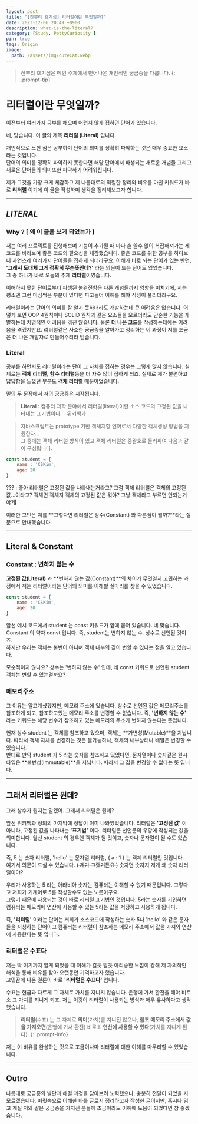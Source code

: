 ```yaml
---
layout: post
title: "[잔뿌리 호기심] 리터럴이란 무엇일까?"
date: 2023-12-06 20:49 +0900
description: what-is-the-literal?
category: [Study, PettyCuriosity ]
pin: true
tags: Origin
image:
  path: /assets/img/cuteCat.webp
---
```

<!-- ![DesktopView](/assets/img/cutyCat.webp){:width='320'} -->

> 잔뿌리 호기심은 메인 주제에서 뻗어나온 개인적인 궁금증을 다룹니다.
{: .prompt-tip}

# 리터럴이란 무엇일까?
이전부터 여러가지 공부를 해오며 어렵지 않게 접하던 단어가 있습니다.     

네, 맞습니다. 이 글의 제목 **리터럴 (Literal)** 입니다.

개인적으로 느낀 점은 공부하며 단어의 의미를 정확히 파악하는 것은 매우 중요한 요소라는 것입니다.     
단어의 의미를 정확히 파악하지 못한다면 해당 단어에서 파생되는 새로운 개념들 그리고 새로운 단어들의 의미또한 파악하기 어려워집니다.

제가 그것을 가장 크게 체감하고 제 나름대로의 적절한 정리와 비유를 마친 키워드가 바로 **리터럴** 이기에 이 글을 작성하며 생각을 정리해보고자 합니다.

---
## *LITERAL*
### Why ? [ 왜 이 글을 쓰게 되었는가 ]
저는 여러 프로젝트를 진행해보며 기능이 추가될 때 마다 손 쓸수 없이 복잡해져가는 제 코드를 바라보며 좋은 코드의 필요성을 체감했습니다. 좋은 코드를 위한 공부를 하다보니 자연스레 여러가지 단어들을 접하게 되더라구요. 이해가 바로 되는 단어가 있는 반면, **'그래서 도대체 그게 정확히 무슨뜻인데?'** 라는 의문이 드는 단어도 있었습니다.     
그 중 하나가 바로 오늘의 주제 **리터럴**이였습니다.

이해하지 못한 단어로부터 파생된 불완전함은 다른 개념들까지 영향을 미치기에, 저는 평소엔 그런 미심쩍은 부분이 있다면 파고들어 이해를 해야 직성이 풀리더라구요.     

리터럴이라는 단어의 의미를 잘 알지 못하더라도 개발하는데 큰 어려움은 없습니다. 어떻게 보면 OOP 4원칙이나 SOLID 원칙과 같은 요소들을 모르더라도 단순한 기능을 개발하는데 치명적인 어려움을 겪진 않습니다. 물론 **더 나은 코드**를 작성하는데에는 어려움을 겪겠지만요. 리터럴같은 사소한 궁금증을 알아가고 정리하는 이 과정이 저를 조금은 더 나은 개발자로 만들어주리라 믿습니다.          

### Literal
공부를 하면서도 리터럴이라는 단어 그 자체를 접하는 경우는 그렇게 많지 않습니다. 실제로는 **객체 리터럴**, **함수 리터럴**등을 더 자주 많이 접하게 되죠. 실제로 제가 불편하고 답답함을 느꼈던 부분도 **객체 리터럴** 때문이었습니다.    

밑의 두 문장에서 저의 궁금증은 시작됩니다.
> **Literal** : 컴퓨터 과학 분야에서 리터럴(literal)이란 소스 코드의 고정된 값을 나타내는 표기법이다. - 위키백과        

> 자바스크립트는 prototype 기반 객체지향 언어로서 다양한 객체생성 방법을 지원한다...  
> 그 중에는 객체 리터럴 방식이 있고 객체 리터럴은 중괄호로 둘러싸여 다음과 같이 구성됩니다.
```jsx
const student = {
    name : 'CSKim',
    age: 20
}
```

??? : 좋아 리터럴은 고정된 값을 나타내는거라고? 그럼 객체 리터럴은 객체의 고정된 값...이라고? 객체면 객체지 객체의 고정된 값은 뭐야? 그냥 객체라고 부르면 안되는거야?🧐

이러한 고민은 저를 **그렇다면 리터럴은 상수(Constant) 와 다른점이 뭘까?**라는 질문으로 안내했습니다.


---
## Literal & Constant
### Constant : 변하지 않는 수
**고정된 값(Literal)** 과 **변하지 않는 값(Constant)**의 차이가 무엇일지 고민하는 과정에서 저는 리터럴이라는 단어의 의미를 이해할 실마리를 찾을 수 있었습니다.
```jsx
const student = {
    name : 'CSKim',
    age: 20
}
```
앞선 예시 코드에서 student 는 const 키워드가 앞에 붙어 있습니다. 네 맞습니다. Constant 의 약자 const 입니다. 즉, student는 변하지 않는 수. 상수로 선언된 것이죠.       
하지만 우리는 객체는 불변이 아니며 객체 내부의 값이 변할 수 있다는 점을 알고 있습니다.

모순적이지 않나요? 상수는 '변하지 않는 수' 인데, 왜 const 키워드로 선언된 student 객체는 변할 수 있는걸까요?

### 메모리주소
그 이유는 알고계셨겠지만, 메모리 주소에 있습니다. 상수로 선언된 값은 메모리주소를 참조하게 되고, 참조하고있는 메모리 주소를 변경할 수 없습니다.
즉, **'변하지 않는 수'** 라는 키워드는 해당 변수가 참조하고 있는 메모리의 주소가 변하지 않는다는 뜻입니다.      

현재 상수 student 는 객체를 참조하고 있으며, 객체는 **가변성(Mutable)**을 지닙니다. 따라서 객체 자체를 변경하는 것은 불가능하나, 객체의 내부상태나 배열은 변경할 수 있습니다.       
반대로 만약 student 가 5 라는 숫자를 참조하고 있었다면, 문자열이나 숫자같은 원시타입은 **불변성(Immutable)**을 지닙니다. 따라서 그 값을 변경할 수 없다는 뜻 입니다.


---
## 그래서 리터럴은 뭔데?
그래 상수가 뭔지는 알겠어. 그래서 리터럴은 뭔데?        

앞선 위키백과 정의의 마지막에 정답이 이미 나와있었습니다. 리터럴은 **'고정된 값'** 이 아니라, 고정된 값을 나타내는 **'표기법'** 이다.
리터럴은 선언문의 우항에 작성되는 값을 의미합니다. 앞선 student 의 경우엔 객체가 될 것이고, 숫자나 문자열이 될 수도 있습니다.       

즉, 5 는 숫자 리터럴, 'hello' 는 문자열 리터럴, { a : 1 } 는 객체 리터럴인 것입니다.       
여기서 의문이 드실 수 있습니다. ~~( 제가 그랬거든요 )~~ 숫자면 숫자지 저게 왜 숫자 리터럴이야?

우리가 사용하는 5 라는 아라비아 숫자는 컴퓨터는 이해할 수 없기 때문입니다. 그렇다고 저희가 기계어로 5를 작성할수도 없는 노릇이구요.     
그렇기 때문에 사용되는 것이 바로 리터럴 표기법인 것입니다. 5라는 숫자를 기입하면 컴퓨터는 메모리에 연산에 사용할 수 있는 5라는 값을 저장하고 사용하게 됩니다.

즉, **'리터럴'** 이라는 단어는 저희가 소스코드에 작성하는 숫자 5나 'hello' 와 같은 문자들을 지칭하는 단어이고 컴퓨터는 리터럴이 참조하는 메모리 주소에서 값을 가져와 연산에 사용한다는 뜻 입니다.

### 리터럴은 수표다
저는 딱 여기까지 알게 되었을 때 이해가 갈듯 말듯 아리송한 느낌이 강해 제 자의적인 해석을 통해 비유를 찾아 오랫동안 기억하고자 했습니다.     
고민끝에 나온 결론이 바로 **'리터럴은 수표다'** 입니다.

수표는 현금과 다르게 그 자체로 가치를 지니지 않습니다. 은행에 가서 환전을 해야 비로소 그 가치를 지니게 되죠. 저는 이것이 리터럴이 사용되는 방식과 매우 유사하다고 생각했습니다.

>**리터럴**(수표) 는 그 자체로 **의미**(가치)를 지니진 않으나, **참조 메모리 주소에서 값을 가져오면**(은행에 가서 환전) 비로소 **연산에 사용할 수 있다**(가치를 지니게 된다).
{: .prompt-info}

저는 이 비유를 완성하는 것으로 조금이나마 리터럴에 대한 이해를 마무리할 수 있었습니다.

---
## Outro
나름대로 궁금증의 발단과 해결 과정을 담아보려 노력했으나, 충분히 전달이 되었을 지 모르겠습니다. 머릿속으로 이해한 바를 글로서 정리하고자 작성한 글이지만, 혹시나 읽고 계실 저와 같은 궁금증을 가지신 분들께 조금이라도 이해에 도움이 되었다면 참 좋겠습니다.